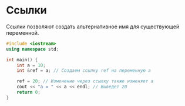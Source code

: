 # Ссылки

Ссылки позволяют создать альтернативное имя для существующей переменной.

```cpp
#include <iostream>
using namespace std;

int main() {
    int a = 10;
    int &ref = a; // Создаем ссылку ref на переменную a

    ref = 20; // Изменение через ссылку также изменяет a
    cout << "a = " << a << endl; // Выведет 20
    return 0;
}